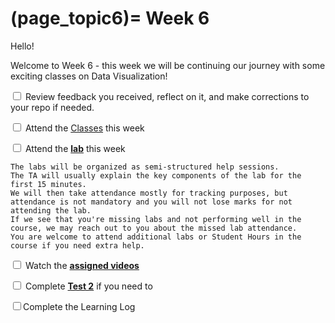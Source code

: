 (page_topic6)=
Week 6
=======================

Hello!

Welcome to Week 6 - this week we will be continuing our journey with some exciting classes on Data Visualization!

<label><input type="checkbox" id="week06_task1" class="box"> Review feedback you received, reflect on it, and make corrections to your repo if needed. </input></label>

<label><input type="checkbox" id="week06_task2" class="box"> Attend the [Classes](classes.md) this week </input></label>

<label><input type="checkbox" id="week06_task3" class="box"> Attend the **[lab](./lab/README.md)** this week</input></label>

```{tip}
The labs will be organized as semi-structured help sessions.
The TA will usually explain the key components of the lab for the first 15 minutes.
We will then take attendance mostly for tracking purposes, but attendance is not mandatory and you will not lose marks for not attending the lab.
If we see that you're missing labs and not performing well in the course, we may reach out to you about the missed lab attendance.
You are welcome to attend additional labs or Student Hours in the course if you need extra help.
```
<label><input type="checkbox" id="week06_task4" class="box"> Watch the **[assigned videos](./videos.md)**</input></label>

<label><input type="checkbox" id="week06_task5" class="box"> Complete **[Test 2](./test.md)** if you need to</input></label>

<label><input type="checkbox" id="week06_task6" class="box">Complete the Learning Log</input></label>